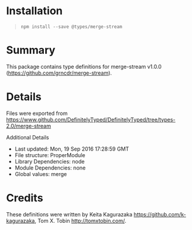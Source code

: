 # Installation
> `npm install --save @types/merge-stream`

# Summary
This package contains type definitions for merge-stream v1.0.0 (https://github.com/grncdr/merge-stream).

# Details
Files were exported from https://www.github.com/DefinitelyTyped/DefinitelyTyped/tree/types-2.0/merge-stream

Additional Details
 * Last updated: Mon, 19 Sep 2016 17:28:59 GMT
 * File structure: ProperModule
 * Library Dependencies: node
 * Module Dependencies: none
 * Global values: merge

# Credits
These definitions were written by Keita Kagurazaka <https://github.com/k-kagurazaka>, Tom X. Tobin <http://tomxtobin.com/>.
